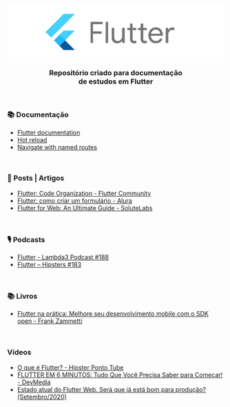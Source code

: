 <div align="center">
 
 ![Flutter Logo](Docs/images/flutter-logo.jpg)
 ### Repositório criado para documentação <br> de estudos em Flutter
  
</div>

<br>

### 📚 Documentação
 
+ [Flutter documentation](https://flutter.dev/docs)
+ [Hot reload](https://flutter.dev/docs/development/tools/hot-reload)
+ [Navigate with named routes](https://flutter.dev/docs/cookbook/navigation/named-routes)


<br> 

### 📰 Posts | Artigos

+ [Flutter: Code Organization - Flutter Community](https://medium.com/flutter-community/flutter-code-organization-de3a4c219149)
+ [Flutter: como criar um formulário - Alura](https://www.alura.com.br/artigos/criando-formulario-com-flutter)
+ [Flutter for Web: An Ultimate Guide - SoluteLabs](https://www.solutelabs.com/blog/flutter-for-web-an-ultimate-guide)


<br>

  
### 🎙️ Podcasts

+ [Flutter - Lambda3 Podcast #188](https://www.lambda3.com.br/2020/03/lambda3-podcast-188-flutter/)
+ [Flutter – Hipsters #183](https://hipsters.tech/flutter-hipsters-183/)

<br>

### 📚 Livros
 
+ [Flutter na prática: Melhore seu desenvolvimento mobile com o SDK open - Frank Zammetti](https://www.amazon.com.br/Flutter-pr%C3%A1tica-Melhore-desenvolvimento-recente-ebook/dp/B083VXLSQG)

<br> 


### Vídeos

+ [O que é Flutter? - Hipster Ponto Tube](https://www.youtube.com/watch?v=So5C-XSfGW0&ab_channel=AluraCursosOnline)
+ [FLUTTER EM 6 MINUTOS: Tudo Que Você Precisa Saber para Começar! - DevMedia](https://www.youtube.com/watch?v=jbAh5R8CH_o&ab_channel=DevMedia)
+ [Estado atual do Flutter Web. Será que já está bom para produção? (Setembro/2020)](https://www.youtube.com/watch?v=Gv8u1zVNshU&ab_channel=Flutterando)





